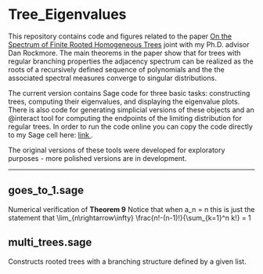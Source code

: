 # Tree_Eigenvalues

This repository contains code and figures related to the paper <a href="https://arxiv.org/abs/1903.07134"> On the Spectrum of Finite Rooted Homogeneous Trees<a/> joint with my Ph.D. advisor Dan Rockmore. The main theorems in the paper show that for trees with regular branching properties the adjacency spectrum can be realized as the roots of a recursively defined sequence of polynomials and the the associated spectral measures converge to singular distributions. 

The current version contains Sage code for three basic tasks: constructing trees, computing their eigenvalues, and displaying the eigenvalue plots. There is also code for generating simplicial versions of these objects and an @interact tool for computing the endpoints of the limiting distribution for regular trees. In order to run the code online you can copy the code directly to my Sage cell here: <a href="https://people.csail.mit.edu/ddeford/sage_cell"> link </a>. 

The original versions of these tools were developed for exploratory purposes - more polished versions are in development. 

***
## goes_to_1.sage
Numerical verification of **Theorem 9** Notice that when a_n = n this is just the statement that \lim_{n\rightarrow\infty} \frac{n!-(n-1)!}{\sum_{k=1}^n k!} = 1

## multi_trees.sage
Constructs rooted trees with a branching structure defined by a given list. 
